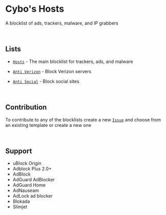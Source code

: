# Cybo's Hosts
A blocklist of ads, trackers, malware, and IP grabbers

<br>

## Lists

* [`Hosts`](https://github.com/Cybo1927/Hosts.txt/blob/master/Hosts) - The main blocklist for trackers, ads, and malware

* [`Anti Verizon`](https://github.com/Cybo1927/Hosts.txt/blob/master/Anti%20Verizon) - Block Verizon servers

* [`Anti Social`](https://github.com/Cybo1927/Hosts.txt/blob/master/Anti%20Social) - Block social sites

<br>

## Contribution
To contribute to any of the blocklists create a new [`Issue`](https://github.com/Cybo1927/Hosts/issues/new/choose) and choose from an existing template or create a new one

<br>

## Support

* uBlock Origin
* Adblock Plus 2.0+
* AdBlock
* AdGuard AdBlocker
* AdGuard Home
* AdNauseam
* AdLock ad blocker
* Blokada
* Slimjet
